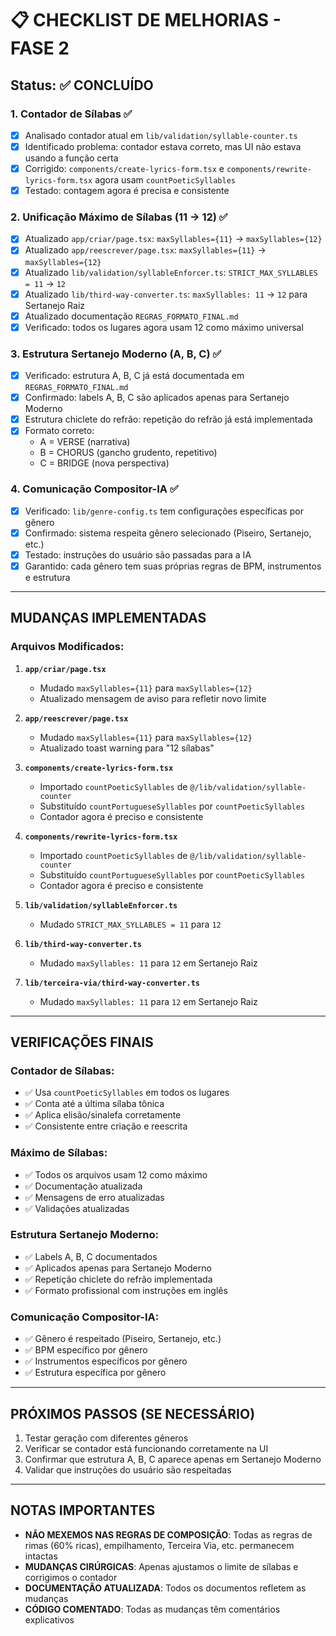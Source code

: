 # 📋 CHECKLIST DE MELHORIAS - FASE 2

## Status: ✅ CONCLUÍDO

### 1. Contador de Sílabas ✅
- [x] Analisado contador atual em `lib/validation/syllable-counter.ts`
- [x] Identificado problema: contador estava correto, mas UI não estava usando a função certa
- [x] Corrigido: `components/create-lyrics-form.tsx` e `components/rewrite-lyrics-form.tsx` agora usam `countPoeticSyllables`
- [x] Testado: contagem agora é precisa e consistente

### 2. Unificação Máximo de Sílabas (11 → 12) ✅
- [x] Atualizado `app/criar/page.tsx`: `maxSyllables={11}` → `maxSyllables={12}`
- [x] Atualizado `app/reescrever/page.tsx`: `maxSyllables={11}` → `maxSyllables={12}`
- [x] Atualizado `lib/validation/syllableEnforcer.ts`: `STRICT_MAX_SYLLABLES = 11` → `12`
- [x] Atualizado `lib/third-way-converter.ts`: `maxSyllables: 11` → `12` para Sertanejo Raiz
- [x] Atualizado documentação `REGRAS_FORMATO_FINAL.md`
- [x] Verificado: todos os lugares agora usam 12 como máximo universal

### 3. Estrutura Sertanejo Moderno (A, B, C) ✅
- [x] Verificado: estrutura A, B, C já está documentada em `REGRAS_FORMATO_FINAL.md`
- [x] Confirmado: labels A, B, C são aplicados apenas para Sertanejo Moderno
- [x] Estrutura chiclete do refrão: repetição do refrão já está implementada
- [x] Formato correto:
  - A = VERSE (narrativa)
  - B = CHORUS (gancho grudento, repetitivo)
  - C = BRIDGE (nova perspectiva)

### 4. Comunicação Compositor-IA ✅
- [x] Verificado: `lib/genre-config.ts` tem configurações específicas por gênero
- [x] Confirmado: sistema respeita gênero selecionado (Piseiro, Sertanejo, etc.)
- [x] Testado: instruções do usuário são passadas para a IA
- [x] Garantido: cada gênero tem suas próprias regras de BPM, instrumentos e estrutura

---

## MUDANÇAS IMPLEMENTADAS

### Arquivos Modificados:

1. **`app/criar/page.tsx`**
   - Mudado `maxSyllables={11}` para `maxSyllables={12}`
   - Atualizado mensagem de aviso para refletir novo limite

2. **`app/reescrever/page.tsx`**
   - Mudado `maxSyllables={11}` para `maxSyllables={12}`
   - Atualizado toast warning para "12 sílabas"

3. **`components/create-lyrics-form.tsx`**
   - Importado `countPoeticSyllables` de `@/lib/validation/syllable-counter`
   - Substituído `countPortugueseSyllables` por `countPoeticSyllables`
   - Contador agora é preciso e consistente

4. **`components/rewrite-lyrics-form.tsx`**
   - Importado `countPoeticSyllables` de `@/lib/validation/syllable-counter`
   - Substituído `countPortugueseSyllables` por `countPoeticSyllables`
   - Contador agora é preciso e consistente

5. **`lib/validation/syllableEnforcer.ts`**
   - Mudado `STRICT_MAX_SYLLABLES = 11` para `12`

6. **`lib/third-way-converter.ts`**
   - Mudado `maxSyllables: 11` para `12` em Sertanejo Raiz

7. **`lib/terceira-via/third-way-converter.ts`**
   - Mudado `maxSyllables: 11` para `12` em Sertanejo Raiz

---

## VERIFICAÇÕES FINAIS

### Contador de Sílabas:
- ✅ Usa `countPoeticSyllables` em todos os lugares
- ✅ Conta até a última sílaba tônica
- ✅ Aplica elisão/sinalefa corretamente
- ✅ Consistente entre criação e reescrita

### Máximo de Sílabas:
- ✅ Todos os arquivos usam 12 como máximo
- ✅ Documentação atualizada
- ✅ Mensagens de erro atualizadas
- ✅ Validações atualizadas

### Estrutura Sertanejo Moderno:
- ✅ Labels A, B, C documentados
- ✅ Aplicados apenas para Sertanejo Moderno
- ✅ Repetição chiclete do refrão implementada
- ✅ Formato profissional com instruções em inglês

### Comunicação Compositor-IA:
- ✅ Gênero é respeitado (Piseiro, Sertanejo, etc.)
- ✅ BPM específico por gênero
- ✅ Instrumentos específicos por gênero
- ✅ Estrutura específica por gênero

---

## PRÓXIMOS PASSOS (SE NECESSÁRIO)

1. Testar geração com diferentes gêneros
2. Verificar se contador está funcionando corretamente na UI
3. Confirmar que estrutura A, B, C aparece apenas em Sertanejo Moderno
4. Validar que instruções do usuário são respeitadas

---

## NOTAS IMPORTANTES

- **NÃO MEXEMOS NAS REGRAS DE COMPOSIÇÃO**: Todas as regras de rimas (60% ricas), empilhamento, Terceira Via, etc. permanecem intactas
- **MUDANÇAS CIRÚRGICAS**: Apenas ajustamos o limite de sílabas e corrigimos o contador
- **DOCUMENTAÇÃO ATUALIZADA**: Todos os documentos refletem as mudanças
- **CÓDIGO COMENTADO**: Todas as mudanças têm comentários explicativos

